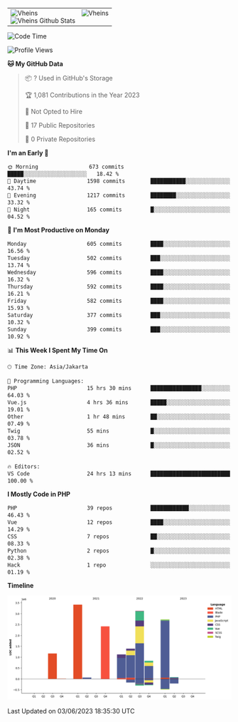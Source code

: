 <table>
  <tr>
    <td valign="top">
      <img src="https://github-readme-streak-stats.herokuapp.com/?user=Vheins&" alt="Vheins" /><br/>
      <img src="https://github-readme-stats.vercel.app/api?username=vheins&count_private=true&show_icons=true" alt="Vheins Github Stats">
    </td>
    <td valign="top">
      <img src="https://github-readme-stats.vercel.app/api/top-langs/?username=Vheins&count_private=true" alt="Vheins" /><br/>
    </td>
  </tr>
</table>

<!--START_SECTION:waka-->
![Code Time](http://img.shields.io/badge/Code%20Time-251%20hrs%2056%20mins-blue)

![Profile Views](http://img.shields.io/badge/Profile%20Views-0-blue)

**🐱 My GitHub Data** 

> 📦 ? Used in GitHub's Storage 
 > 
> 🏆 1,081 Contributions in the Year 2023
 > 
> 🚫 Not Opted to Hire
 > 
> 📜 17 Public Repositories 
 > 
> 🔑 0 Private Repositories 
 > 
**I'm an Early 🐤** 

```text
🌞 Morning                673 commits         █████░░░░░░░░░░░░░░░░░░░░   18.42 % 
🌆 Daytime                1598 commits        ███████████░░░░░░░░░░░░░░   43.74 % 
🌃 Evening                1217 commits        ████████░░░░░░░░░░░░░░░░░   33.32 % 
🌙 Night                  165 commits         █░░░░░░░░░░░░░░░░░░░░░░░░   04.52 % 
```
📅 **I'm Most Productive on Monday** 

```text
Monday                   605 commits         ████░░░░░░░░░░░░░░░░░░░░░   16.56 % 
Tuesday                  502 commits         ███░░░░░░░░░░░░░░░░░░░░░░   13.74 % 
Wednesday                596 commits         ████░░░░░░░░░░░░░░░░░░░░░   16.32 % 
Thursday                 592 commits         ████░░░░░░░░░░░░░░░░░░░░░   16.21 % 
Friday                   582 commits         ████░░░░░░░░░░░░░░░░░░░░░   15.93 % 
Saturday                 377 commits         ███░░░░░░░░░░░░░░░░░░░░░░   10.32 % 
Sunday                   399 commits         ███░░░░░░░░░░░░░░░░░░░░░░   10.92 % 
```


📊 **This Week I Spent My Time On** 

```text
🕑︎ Time Zone: Asia/Jakarta

💬 Programming Languages: 
PHP                      15 hrs 30 mins      ████████████████░░░░░░░░░   64.03 % 
Vue.js                   4 hrs 36 mins       █████░░░░░░░░░░░░░░░░░░░░   19.01 % 
Other                    1 hr 48 mins        ██░░░░░░░░░░░░░░░░░░░░░░░   07.49 % 
Twig                     55 mins             █░░░░░░░░░░░░░░░░░░░░░░░░   03.78 % 
JSON                     36 mins             █░░░░░░░░░░░░░░░░░░░░░░░░   02.52 % 

🔥 Editors: 
VS Code                  24 hrs 13 mins      █████████████████████████   100.00 % 
```

**I Mostly Code in PHP** 

```text
PHP                      39 repos            ████████████░░░░░░░░░░░░░   46.43 % 
Vue                      12 repos            ████░░░░░░░░░░░░░░░░░░░░░   14.29 % 
CSS                      7 repos             ██░░░░░░░░░░░░░░░░░░░░░░░   08.33 % 
Python                   2 repos             █░░░░░░░░░░░░░░░░░░░░░░░░   02.38 % 
Hack                     1 repo              ░░░░░░░░░░░░░░░░░░░░░░░░░   01.19 % 
```



**Timeline**

![Lines of Code chart](https://raw.githubusercontent.com/vheins/vheins/main/assets/bar_graph.png)


 Last Updated on 03/06/2023 18:35:30 UTC
<!--END_SECTION:waka-->
